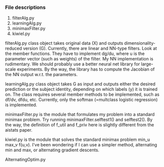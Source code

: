 ### File descriptions

1. filterAlg.py 
2. learningAlg.py
3. minimaxFilter.py
4. kiwiel.py

filterAlg.py class object takes original data (X) and outputs
dimensionality-reduced version (G).
Currently, there are linear and NN-type filters. Look at the member
functions. They have to implement dg/du, where u is the parameter
vector (such as weights) of the filter.
My NN implementation is rudimentary. We should probably use a better
neural net library for large-scale experiments. By the way, the
library has to compute the Jacobian of the NN output w.r.t. the
parameters.

learningAlg.py class object takes G as input and outputs either the
desired prediction or the subject identity, depending on which labels
(y) it is trained on.
The class requires several member methods to be implemented, such as
df/dv, dfdu, etc.
Currently, only the softmax (=multclass logistic regression) is implemented.

minimaxFilter.py is the module that formulates my problem into a standard
minimax problem. Try running minimaxFilter.selftest1() and
selftest2(). By the way, the definition of f_util and f_priv here is
slightly different from the aistats paper.

kiwiel.py is the module that solves the standard minimax problem min_u
max_v f(u,v).
I've been wondering if I can use a simpler method, alternating min and
max, or alternating gradient descents.

AlternatingOptim.py
